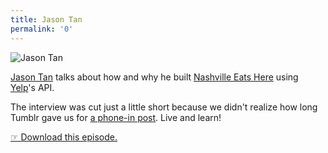 ```yaml
---
title: Jason Tan
permalink: '0'
---
```


![Jason Tan](http://jawgrind.s3.amazonaws.com/Jawgrind-Episode-0.jpg)

[Jason Tan](http://jasontan.org/) talks about how and why he built [Nashville Eats Here](http://nashville.eatshere.net/) using [Yelp](http://www.yelp.com/)'s API.

The interview was cut just a little short because we didn't realize how long Tumblr gave us for [a phone-in post](http://staff.tumblr.com/post/79132167/call-in-audio). Live and learn!

[☞ Download this episode.](http://jawgrind.s3.amazonaws.com/Jawgrind-Episode-0.mp3)
